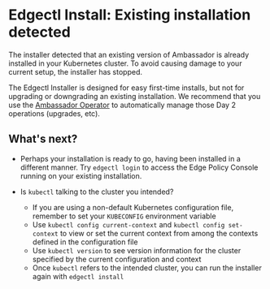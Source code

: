 # Edgectl Install: Existing installation detected

The installer detected that an existing version of Ambassador is already installed in your Kubernetes cluster. To avoid causing damage to your current setup, the installer has stopped. 

The Edgectl Installer is designed for easy first-time installs, but not for upgrading or downgrading an existing installation. We recommend that you use the [Ambassador Operator](../../aes-operator/) to automatically manage those Day 2 operations (upgrades, etc).

## What's next?

* Perhaps your installation is ready to go, having been installed in a different manner. Try `edgectl login` to access the Edge Policy Console running on your existing installation.

* Is `kubectl` talking to the cluster you intended?
  * If you are using a non-default Kubernetes configuration file, remember to set your `KUBECONFIG` environment variable
  * Use `kubectl config current-context` and `kubectl config set-context` to view or set the current context from among the contexts defined in the configuration file
  * Use `kubectl version` to see version information for the cluster specified by the current configuration and context
  * Once `kubectl` refers to the intended cluster, you can run the installer again with `edgectl install`
